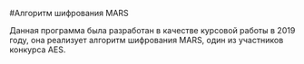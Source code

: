 #Алгоритм шифрования MARS

Данная программа была разработан в качестве курсовой работы в 2019 году, она реализует алгоритм шифрования MARS, один из участников конкурса AES.
